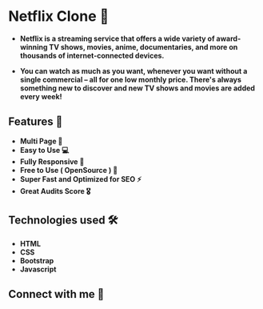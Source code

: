
# Netflix Clone 🚀

- **Netflix is a streaming service that offers a wide variety of award-winning TV shows, movies, anime, documentaries, and more on thousands of internet-connected devices.**

- **You can watch as much as you want, whenever you want without a single commercial – all for one low monthly price. There's always something new to discover and new TV shows and movies are added every week!**
## Features 🎉

- **Multi Page 💎**
- **Easy to Use 💻**
- **Fully Responsive 🚀**
- **Free to Use ( OpenSource ) 🥳**
- **Super Fast and Optimized for SEO ⚡**
- **Great Audits Score 🎖️**

## Technologies used 🛠️

- **HTML**
- **CSS**
- **Bootstrap**
- **Javascript**


## Connect with me 🔗


